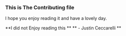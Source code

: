 ### This is The Contributing file 
I hope you enjoy reading it and have a lovely day.

**I did not Enjoy reading this **
** - Justin Ceccarelli **
